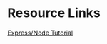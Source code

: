 # Resource Links
[Express/Node Tutorial](https://developer.mozilla.org/en-US/docs/learn/server-side/express_nodejs/introduction)
